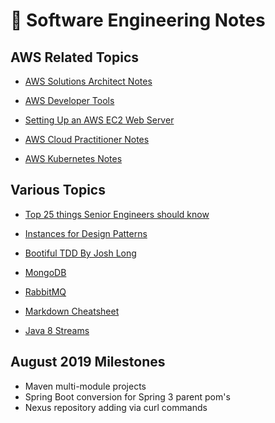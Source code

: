 # :notebook: Software Engineering Notes 

## AWS Related Topics

- [AWS Solutions Architect Notes](awsSolutionsArchitect.md)

- [AWS Developer Tools](awsDeveloperTools.md)

- [Setting Up an AWS EC2 Web Server](awsCLInotes.md)

- [AWS Cloud Practitioner Notes](awsCloudPractitionerExam.md)

- [AWS Kubernetes Notes](awsKubernetes.md)


## Various Topics

- [Top 25 things Senior Engineers should know](top25thingsSoftwareEngineer.md)

- [Instances for Design Patterns](onDesignPatterns.md)

- [Bootiful TDD By Josh Long](BootifulTDDByJoshLong.md)

- [MongoDB](mongoDB.md)

- [RabbitMQ](rabbitMQ.md)

- [Markdown Cheatsheet](markdownCheatsheet.md)

- [Java 8 Streams](java8Streams.md)


## August 2019 Milestones

- Maven multi-module projects
- Spring Boot conversion for Spring 3 parent pom's
- Nexus repository adding via curl commands

